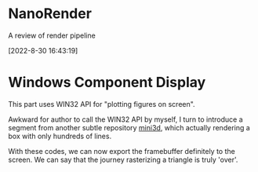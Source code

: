 # NanoRender
A review of render pipeline

[2022-8-30 16:43:19]
# Windows Component Display

This part uses WIN32 API for "plotting figures on screen".

Awkward for author to call the WIN32 API by myself, I turn to introduce a segment from another subtle repository [mini3d](https://github.com/skywind3000/mini3d), which actually rendering a box with only hundreds of lines.

With these codes, we can now export the framebuffer definitely to the screen. We can say that the journey rasterizing a triangle is truly 'over'.